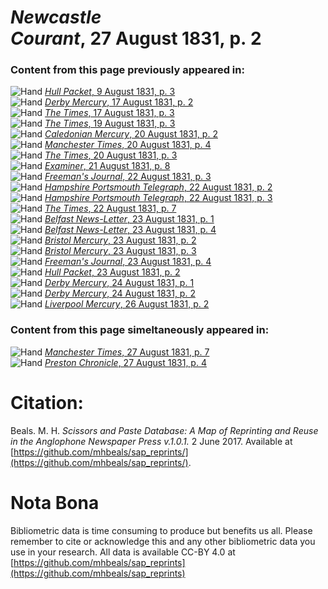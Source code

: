 # *Newcastle Courant*, 27 August 1831, p. 2  
  
### Content from this page previously appeared in:  
![Hand](http://scissorsandpaste.net/wp-content/uploads/2017/06/smallhandpointer.png) [*Hull Packet*, 9 August 1831, p. 3](https://mhbeals.github.io/sap_html/Hull-Packet/Hull-Packet-9-August-1831-p-3)  
![Hand](http://scissorsandpaste.net/wp-content/uploads/2017/06/smallhandpointer.png) [*Derby Mercury*, 17 August 1831, p. 2](https://mhbeals.github.io/sap_html/Derby-Mercury/Derby-Mercury-17-August-1831-p-2)  
![Hand](http://scissorsandpaste.net/wp-content/uploads/2017/06/smallhandpointer.png) [*The Times*, 17 August 1831, p. 3](https://mhbeals.github.io/sap_html/The-Times/The-Times-17-August-1831-p-3)  
![Hand](http://scissorsandpaste.net/wp-content/uploads/2017/06/smallhandpointer.png) [*The Times*, 19 August 1831, p. 3](https://mhbeals.github.io/sap_html/The-Times/The-Times-19-August-1831-p-3)  
![Hand](http://scissorsandpaste.net/wp-content/uploads/2017/06/smallhandpointer.png) [*Caledonian Mercury*, 20 August 1831, p. 2](https://mhbeals.github.io/sap_html/Caledonian-Mercury/Caledonian-Mercury-20-August-1831-p-2)  
![Hand](http://scissorsandpaste.net/wp-content/uploads/2017/06/smallhandpointer.png) [*Manchester Times*, 20 August 1831, p. 4](https://mhbeals.github.io/sap_html/Manchester-Times/Manchester-Times-20-August-1831-p-4)  
![Hand](http://scissorsandpaste.net/wp-content/uploads/2017/06/smallhandpointer.png) [*The Times*, 20 August 1831, p. 3](https://mhbeals.github.io/sap_html/The-Times/The-Times-20-August-1831-p-3)  
![Hand](http://scissorsandpaste.net/wp-content/uploads/2017/06/smallhandpointer.png) [*Examiner*, 21 August 1831, p. 8](https://mhbeals.github.io/sap_html/Examiner/Examiner-21-August-1831-p-8)  
![Hand](http://scissorsandpaste.net/wp-content/uploads/2017/06/smallhandpointer.png) [*Freeman's Journal*, 22 August 1831, p. 3](https://mhbeals.github.io/sap_html/Freeman's-Journal/Freeman's-Journal-22-August-1831-p-3)  
![Hand](http://scissorsandpaste.net/wp-content/uploads/2017/06/smallhandpointer.png) [*Hampshire Portsmouth Telegraph*, 22 August 1831, p. 2](https://mhbeals.github.io/sap_html/Hampshire-Portsmouth-Telegraph/Hampshire-Portsmouth-Telegraph-22-August-1831-p-2)  
![Hand](http://scissorsandpaste.net/wp-content/uploads/2017/06/smallhandpointer.png) [*Hampshire Portsmouth Telegraph*, 22 August 1831, p. 3](https://mhbeals.github.io/sap_html/Hampshire-Portsmouth-Telegraph/Hampshire-Portsmouth-Telegraph-22-August-1831-p-3)  
![Hand](http://scissorsandpaste.net/wp-content/uploads/2017/06/smallhandpointer.png) [*The Times*, 22 August 1831, p. 7](https://mhbeals.github.io/sap_html/The-Times/The-Times-22-August-1831-p-7)  
![Hand](http://scissorsandpaste.net/wp-content/uploads/2017/06/smallhandpointer.png) [*Belfast News-Letter*, 23 August 1831, p. 1](https://mhbeals.github.io/sap_html/Belfast-News-Letter/Belfast-News-Letter-23-August-1831-p-1)  
![Hand](http://scissorsandpaste.net/wp-content/uploads/2017/06/smallhandpointer.png) [*Belfast News-Letter*, 23 August 1831, p. 4](https://mhbeals.github.io/sap_html/Belfast-News-Letter/Belfast-News-Letter-23-August-1831-p-4)  
![Hand](http://scissorsandpaste.net/wp-content/uploads/2017/06/smallhandpointer.png) [*Bristol Mercury*, 23 August 1831, p. 2](https://mhbeals.github.io/sap_html/Bristol-Mercury/Bristol-Mercury-23-August-1831-p-2)  
![Hand](http://scissorsandpaste.net/wp-content/uploads/2017/06/smallhandpointer.png) [*Bristol Mercury*, 23 August 1831, p. 3](https://mhbeals.github.io/sap_html/Bristol-Mercury/Bristol-Mercury-23-August-1831-p-3)  
![Hand](http://scissorsandpaste.net/wp-content/uploads/2017/06/smallhandpointer.png) [*Freeman's Journal*, 23 August 1831, p. 4](https://mhbeals.github.io/sap_html/Freeman's-Journal/Freeman's-Journal-23-August-1831-p-4)  
![Hand](http://scissorsandpaste.net/wp-content/uploads/2017/06/smallhandpointer.png) [*Hull Packet*, 23 August 1831, p. 2](https://mhbeals.github.io/sap_html/Hull-Packet/Hull-Packet-23-August-1831-p-2)  
![Hand](http://scissorsandpaste.net/wp-content/uploads/2017/06/smallhandpointer.png) [*Derby Mercury*, 24 August 1831, p. 1](https://mhbeals.github.io/sap_html/Derby-Mercury/Derby-Mercury-24-August-1831-p-1)  
![Hand](http://scissorsandpaste.net/wp-content/uploads/2017/06/smallhandpointer.png) [*Derby Mercury*, 24 August 1831, p. 2](https://mhbeals.github.io/sap_html/Derby-Mercury/Derby-Mercury-24-August-1831-p-2)  
![Hand](http://scissorsandpaste.net/wp-content/uploads/2017/06/smallhandpointer.png) [*Liverpool Mercury*, 26 August 1831, p. 2](https://mhbeals.github.io/sap_html/Liverpool-Mercury/Liverpool-Mercury-26-August-1831-p-2)  
  
### Content from this page simeltaneously appeared in:  
![Hand](http://scissorsandpaste.net/wp-content/uploads/2017/06/smallhandpointer.png) [*Manchester Times*, 27 August 1831, p. 7](https://mhbeals.github.io/sap_html/Manchester-Times/Manchester-Times-27-August-1831-p-7)  
![Hand](http://scissorsandpaste.net/wp-content/uploads/2017/06/smallhandpointer.png) [*Preston Chronicle*, 27 August 1831, p. 4](https://mhbeals.github.io/sap_html/Preston-Chronicle/Preston-Chronicle-27-August-1831-p-4)  


# Citation: 

Beals. M. H. *Scissors and Paste Database: A Map of Reprinting and Reuse in the Anglophone Newspaper Press v.1.0.1.* 2 June 2017. Available at [https://github.com/mhbeals/sap_reprints/](https://github.com/mhbeals/sap_reprints/). 

# Nota Bona

Bibliometric data is time consuming to produce but benefits us all. Please remember to cite or acknowledge this and any other bibliometric data you use in your research. All data is available CC-BY 4.0 at [https://github.com/mhbeals/sap_reprints](https://github.com/mhbeals/sap_reprints)
